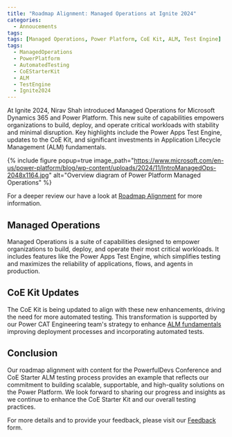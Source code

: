 ```yaml
---
title: "Roadmap Alignment: Managed Operations at Ignite 2024"
categories:
  - Annoucements
tags:
tags: [Managed Operations, Power Platform, CoE Kit, ALM, Test Engine]
tags:
  - ManagedOperations
  - PowerPlatform
  - AutomatedTesting
  - CoEStarterKit
  - ALM
  - TestEngine
  - Ignite2024
---
```


At Ignite 2024, Nirav Shah introduced Managed Operations for Microsoft Dynamics 365 and Power Platform. This new suite of capabilities empowers organizations to build, deploy, and operate critical workloads with stability and minimal disruption. Key highlights include the Power Apps Test Engine, updates to the CoE Kit, and significant investments in Application Lifecycle Management (ALM) fundamentals.

{% include figure popup=true image_path="https://www.microsoft.com/en-us/power-platform/blog/wp-content/uploads/2024/11/IntroManagedOps-2048x1164.jpg" alt="Overview diagram of Power Platform Managed Operations" %}

For a deeper review our have a look at [Roadmap Alignment](/powerfuldev-testing/context/roadmap-alignment) for more information.

## Managed Operations

Managed Operations is a suite of capabilities designed to empower organizations to build, deploy, and operate their most critical workloads. It includes features like the Power Apps Test Engine, which simplifies testing and maximizes the reliability of applications, flows, and agents in production.

## CoE Kit Updates

The CoE Kit is being updated to align with these new enhancements, driving the need for more automated testing. This transformation is supported by our Power CAT Engineering team's strategy to enhance [ALM fundamentals](/powerfuldev-testing/examples/coe-kit-test-automation-alm) improving deployment processes and incorporating automated tests.

## Conclusion

Our roadmap alignment with content for the PowerfulDevs Conference and CoE Starter ALM testing process provides an example that reflects our commitment to building scalable, supportable, and high-quality solutions on the Power Platform. We look forward to sharing our progress and insights as we continue to enhance the CoE Starter Kit and our overall testing practices.

For more details and to provide your feedback, please visit our [Feedback](https://aka.ms/powerfuldevs/testing/feedback) form.
